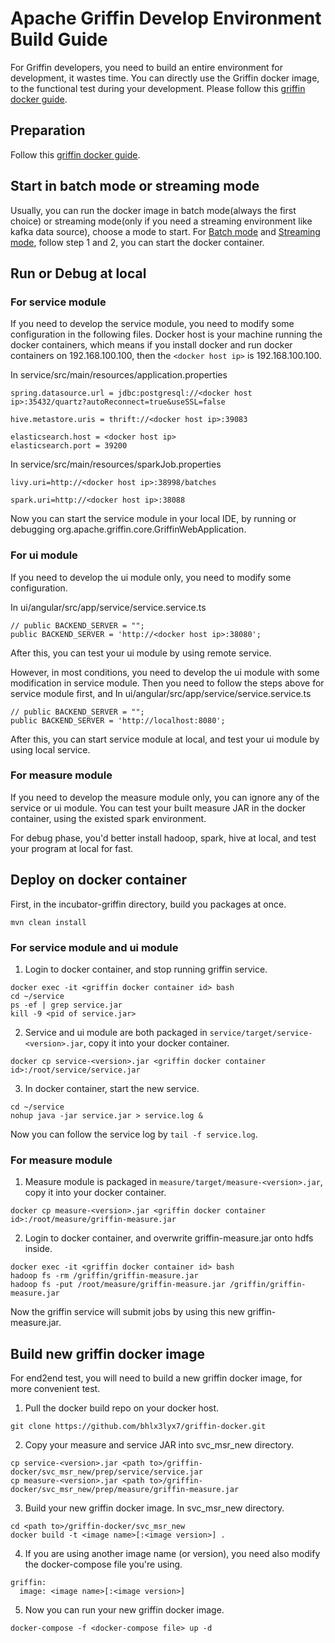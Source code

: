 <!--
Licensed to the Apache Software Foundation (ASF) under one
or more contributor license agreements.  See the NOTICE file
distributed with this work for additional information
regarding copyright ownership.  The ASF licenses this file
to you under the Apache License, Version 2.0 (the
"License"); you may not use this file except in compliance
with the License.  You may obtain a copy of the License at

  http://www.apache.org/licenses/LICENSE-2.0

Unless required by applicable law or agreed to in writing,
software distributed under the License is distributed on an
"AS IS" BASIS, WITHOUT WARRANTIES OR CONDITIONS OF ANY
KIND, either express or implied.  See the License for the
specific language governing permissions and limitations
under the License.
-->

# Apache Griffin Develop Environment Build Guide
For Griffin developers, you need to build an entire environment for development, it wastes time.
You can directly use the Griffin docker image, to the functional test during your development.
Please follow this [griffin docker guide](../docker/griffin-docker-guide.md).

## Preparation
Follow this [griffin docker guide](../docker/griffin-docker-guide.md#environment-preparation).

## Start in batch mode or streaming mode
Usually, you can run the docker image in batch mode(always the first choice) or streaming mode(only if you need a streaming environment like kafka data source), choose a mode to start.
For [Batch mode](../docker/griffin-docker-guide.md#how-to-use-griffin-docker-images-in-batch-mode) and [Streaming mode](../docker/griffin-docker-guide.md#how-to-use-griffin-docker-images-in-streaming-mode), follow step 1 and 2, you can start the docker container.

## Run or Debug at local
### For service module
If you need to develop the service module, you need to modify some configuration in the following files.
Docker host is your machine running the docker containers, which means if you install docker and run docker containers on 192.168.100.100, then the `<docker host ip>` is 192.168.100.100.

In service/src/main/resources/application.properties
```
spring.datasource.url = jdbc:postgresql://<docker host ip>:35432/quartz?autoReconnect=true&useSSL=false

hive.metastore.uris = thrift://<docker host ip>:39083

elasticsearch.host = <docker host ip>
elasticsearch.port = 39200
```

In service/src/main/resources/sparkJob.properties
```
livy.uri=http://<docker host ip>:38998/batches

spark.uri=http://<docker host ip>:38088
```

Now you can start the service module in your local IDE, by running or debugging org.apache.griffin.core.GriffinWebApplication.

### For ui module
If you need to develop the ui module only, you need to modify some configuration.

In ui/angular/src/app/service/service.service.ts
```
// public BACKEND_SERVER = "";
public BACKEND_SERVER = 'http://<docker host ip>:38080';
```
After this, you can test your ui module by using remote service.

However, in most conditions, you need to develop the ui module with some modification in service module.
Then you need to follow the steps above for service module first, and
In ui/angular/src/app/service/service.service.ts
```
// public BACKEND_SERVER = "";
public BACKEND_SERVER = 'http://localhost:8080';
```
After this, you can start service module at local, and test your ui module by using local service.

### For measure module
If you need to develop the measure module only, you can ignore any of the service or ui module.
You can test your built measure JAR in the docker container, using the existed spark environment.

For debug phase, you'd better install hadoop, spark, hive at local, and test your program at local for fast.

## Deploy on docker container
First, in the incubator-griffin directory, build you packages at once.
```
mvn clean install
```

### For service module and ui module
1. Login to docker container, and stop running griffin service.
```
docker exec -it <griffin docker container id> bash
cd ~/service
ps -ef | grep service.jar
kill -9 <pid of service.jar>
```
2. Service and ui module are both packaged in `service/target/service-<version>.jar`, copy it into your docker container.
```
docker cp service-<version>.jar <griffin docker container id>:/root/service/service.jar
```
3. In docker container, start the new service.
```
cd ~/service
nohup java -jar service.jar > service.log &
```
Now you can follow the service log by `tail -f service.log`.

### For measure module
1. Measure module is packaged in `measure/target/measure-<version>.jar`, copy it into your docker container.
```
docker cp measure-<version>.jar <griffin docker container id>:/root/measure/griffin-measure.jar
```
2. Login to docker container, and overwrite griffin-measure.jar onto hdfs inside.
```
docker exec -it <griffin docker container id> bash
hadoop fs -rm /griffin/griffin-measure.jar
hadoop fs -put /root/measure/griffin-measure.jar /griffin/griffin-measure.jar
```
Now the griffin service will submit jobs by using this new griffin-measure.jar.

## Build new griffin docker image
For end2end test, you will need to build a new griffin docker image, for more convenient test.
1. Pull the docker build repo on your docker host.
```
git clone https://github.com/bhlx3lyx7/griffin-docker.git
```
2. Copy your measure and service JAR into svc_msr_new directory.
```
cp service-<version>.jar <path to>/griffin-docker/svc_msr_new/prep/service/service.jar
cp measure-<version>.jar <path to>/griffin-docker/svc_msr_new/prep/measure/griffin-measure.jar
```
3. Build your new griffin docker image.
In svc_msr_new directory.
```
cd <path to>/griffin-docker/svc_msr_new
docker build -t <image name>[:<image version>] .
```
4. If you are using another image name (or version), you need also modify the docker-compose file you're using.
```
griffin:
  image: <image name>[:<image version>]
```
5. Now you can run your new griffin docker image.
```
docker-compose -f <docker-compose file> up -d
```
